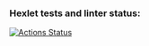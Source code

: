 ### Hexlet tests and linter status:
[![Actions Status](https://github.com/yana-fesenko/qa-engineer-project-85/actions/workflows/hexlet-check.yml/badge.svg)](https://github.com/yana-fesenko/qa-engineer-project-85/actions)
